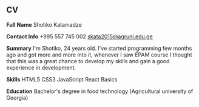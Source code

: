 ## CV

**Full Name**
Shotiko Katamadze

**Contact Info**
+995 557 745 002
skata2015@agruni.edu.ge

**Summary**
I'm Shotiko, 24 years old. I've started programming few months ago and got more and more into it, whenever I saw EPAM course I thought that this was a great chance to develop my skills and gain a good experience in development.

**Skills**
HTML5
CSS3
JavaScript
React Basics

**Education**
Bachelor's degree in food technology (Agricultural university of Georgia)
